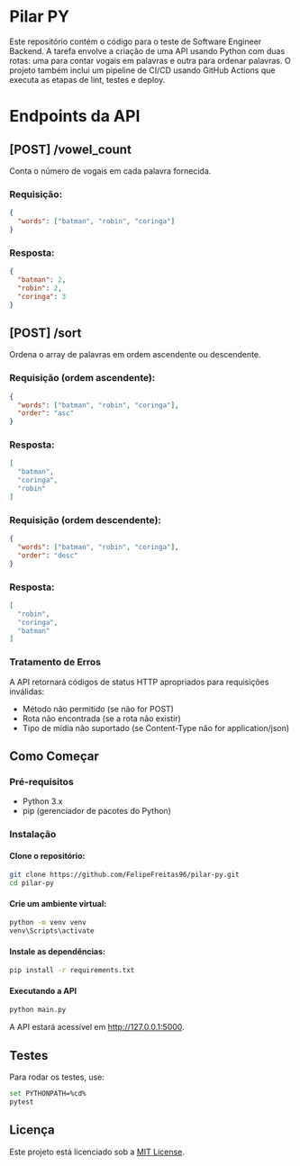 # Pilar PY

Este repositório contém o código para o teste de Software Engineer Backend. A tarefa envolve a criação de uma API usando Python com duas rotas: uma para contar vogais em palavras e outra para ordenar palavras. O projeto também inclui um pipeline de CI/CD usando GitHub Actions que executa as etapas de lint, testes e deploy.

# Endpoints da API
## [POST] /vowel_count
Conta o número de vogais em cada palavra fornecida.

### Requisição:

```json
{
  "words": ["batman", "robin", "coringa"]
}
```
### Resposta:

```json
{
  "batman": 2,
  "robin": 2,
  "coringa": 3
}
```
## [POST] /sort

Ordena o array de palavras em ordem ascendente ou descendente.

### Requisição (ordem ascendente):

```json
{
  "words": ["batman", "robin", "coringa"],
  "order": "asc"
}
```

### Resposta:

```json
[
  "batman",
  "coringa",
  "robin"
]
```
### Requisição (ordem descendente):
```json
{
  "words": ["batman", "robin", "coringa"],
  "order": "desc"
}
```

### Resposta:

```json
[
  "robin",
  "coringa",
  "batman"
]
```

### Tratamento de Erros

A API retornará códigos de status HTTP apropriados para requisições inválidas:

- Método não permitido (se não for POST)
- Rota não encontrada (se a rota não existir)
- Tipo de mídia não suportado (se Content-Type não for application/json)

## Como Começar
### Pré-requisitos
- Python 3.x
- pip (gerenciador de pacotes do Python)

### Instalação
#### Clone o repositório:

```bash
git clone https://github.com/FelipeFreitas96/pilar-py.git
cd pilar-py
```

#### Crie um ambiente virtual:

```bash
python -m venv venv
venv\Scripts\activate
```

#### Instale as dependências:

```bash
pip install -r requirements.txt
```

#### Executando a API

```bash
python main.py
```

A API estará acessível em http://127.0.0.1:5000.

## Testes
Para rodar os testes, use:
```bash
set PYTHONPATH=%cd%
pytest
```

## Licença
Este projeto está licenciado sob a [MIT License](https://github.com/git/git-scm.com/blob/main/MIT-LICENSE.txt).